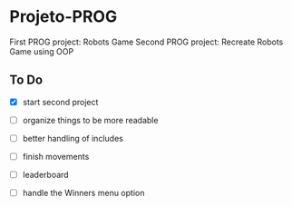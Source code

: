 # Projeto-PROG
First PROG project: Robots Game
Second PROG project: Recreate Robots Game using OOP

## To Do
- [x] start second project
- [ ] organize things to be more readable
- [ ] better handling of includes
- [ ] finish movements
- [ ] leaderboard
- [ ] handle the Winners menu option





